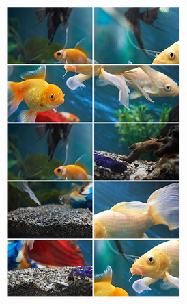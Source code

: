 
<link rel="stylesheet" href="style.css">

<div class="grid-puzzle">
<img src="puzzle3_D.jpg" alt="Fish Puzzle Piece">
  
<img src="puzzle3_A.jpg" alt="Fish Puzzle Piece">
<img src="puzzle3_B.jpg" alt="Fish Puzzle Piece">
<img src="puzzle3_C.jpg" alt="Fish Puzzle Piece">
<img src="puzzle3_D.jpg" alt="Fish Puzzle Piece">
<img src="puzzle3_E.jpg" alt="Fish Puzzle Piece">
<img src="puzzle3_F.jpg" alt="Fish Puzzle Piece">
<img src="puzzle3_G.jpg" alt="Fish Puzzle Piece">
<img src="puzzle3_I.jpg" alt="Fish Puzzle Piece">
<img src="puzzle3_H.jpg" alt="wrong piece" class="hide">
</div>
</section>
